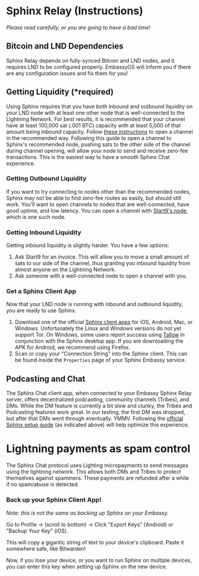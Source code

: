 # Sphinx Relay (Instructions)

_Please read carefully, or you are going to have a bad time!_

## Bitcoin and LND Dependencies

Sphinx Relay depends on fully-synced Bitcoin and LND nodes, and it requires LND
to be configured properly. EmbassyOS will inform you if there are any
configuration issues and fix them for you!

## Getting Liquidity (\*required)

Using Sphinx requires that you have _both_ inbound and outbound liquidity on
your LND node with at least one other node that is well-connected to the
Lightning Network. For best results, it is recommended that your channel have at
least 100,000 sat (.001 BTC) capacity with at least 5,000 of that amount being
_inbound_ capacity. Follow
[these instructions](https://github.com/stakwork/sphinx-relay/wiki/Home-node-FAQ)
to open a channel in the recommended way. Following this guide to open a channel
to Sphinx's recommended node, pushing sats to the other side of the channel
during channel opening, will allow your node to send and receive zero-fee
transactions. This is the easiest way to have a smooth Sphinx Chat experience.

### Getting Outbound Liquidity

If you want to try connecting to nodes other than the recommended nodes, Sphinx
may not be able to find zero-fee routes as easily, but should still work. You'll
want to open channels to nodes that are well-connected, have good uptime, and
low latency. You can open a channel with
[Start9's node](https://1ml.com/node/025d28dc4c4f5ce4194c31c3109129cd741fafc1ff2f6ea53f97de2f58877b2295),
which is one such node.

### Getting Inbound Liquidity

Getting inbound liquidity is slightly harder. You have a few options:

1. Ask Start9 for an invoice. This will allow you to move a small amount of sats
   to our side of the channel, thus granting you inbound liquidity from almost
   anyone on the Lightning Network.
1. Ask someone with a well-connected node to open a channel with you.

### Get a Sphinx Client App

Now that your LND node is running with inbound and outbound liquidity, you are
ready to use Sphinx.

1. Download one of the official [Sphinx client apps](https://sphinx.chat) for
   iOS, Android, Mac, or Windows. Unfortunately the Linux and Windows versions
   do not yet support Tor. On Windows, some users report success using
   [Tallow](https://reqrypt.org/tallow.html) in conjunction with the Sphinx
   desktop app. If you are downloading the APK for Android, we recommend using
   Firefox.
1. Scan or copy your "Connection String" into the Sphinx client. This can be
   found inside the `Properties` page of your Sphinx Embassy service.

## Podcasting and Chat

The Sphinx Chat client app, when connected to your Embassy Sphinx Relay server,
offers decentralized podcasting, community channels (Tribes), and DMs. While the
DM feature is currently a bit slow and clunky, the Tribes and Podcasting
features work great. In our testing, the first DM was dropped, but after that
DMs went through eventually. YMMV. Following the
[official Sphinx setup guide](https://github.com/stakwork/sphinx-relay/wiki/Home-node-FAQ)
(as indicated above) will help optimize this experience.

# Lightning payments as spam control

The Sphinx Chat protocol uses Lighting micropayments to send messages using the
lightning network. This allows both DMs and Tribes to protect themselves against
spammers. These payments are refunded after a while if no spam/abuse is
detected.

### Back up your Sphinx Client App!

_Note: this is not the same as backing up Sphinx on your Embassy._

Go to Profile → (scroll to bottom) → Click "Export Keys" (Android) or "Backup
Your Key" (iOS).

This will copy a gigantic string of text to your device's clipboard. Paste it
somewhere safe, like Bitwarden!

Now, if you lose your device, or you want to run Sphinx on multiple devices, you
can enter this key when setting up Sphinx on the new device.
